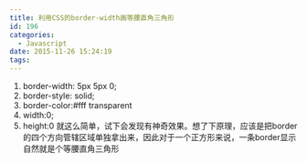 ```yaml
---
title: 利用CSS的border-width画等腰直角三角形
id: 196
categories:
  - Javascript
date: 2015-11-26 15:24:19
tags:
---
```


1.  <span class="webkit-css-property styles-panel-hovered">border-width</span>: <span class="value">5px 5px 0</span>;
2.  <span class="webkit-css-property">border-style</span>: <span class="value">solid</span>;
3.  border-color:#fff transparent
4.  width:0;
5.  height:0
就这么简单，试下会发现有神奇效果。想了下原理，应该是把border 的四个方向管辖区域单独拿出来，因此对于一个正方形来说，一条border显示自然就是个等腰直角三角形